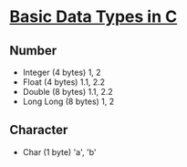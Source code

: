 # [Basic Data Types in C](https://youtu.be/gfgwJ8xo1K4)

## Number

- Integer (4 bytes) 1, 2
- Float (4 bytes) 1.1, 2.2
- Double (8 bytes) 1.1, 2.2
- Long Long (8 bytes) 1, 2

## Character

- Char (1 byte) 'a', 'b'
